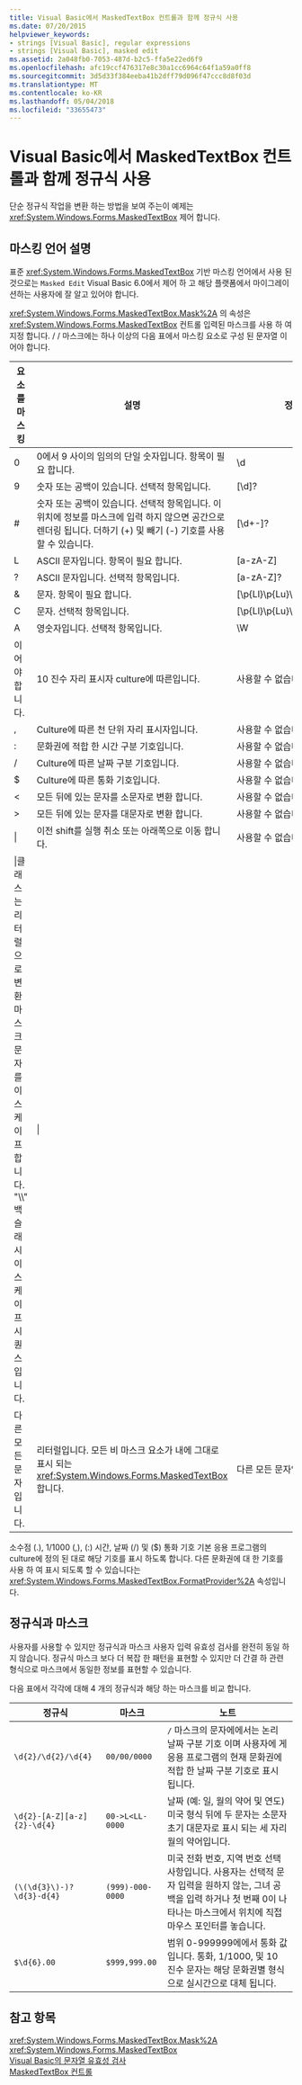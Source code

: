 ```yaml
---
title: Visual Basic에서 MaskedTextBox 컨트롤과 함께 정규식 사용
ms.date: 07/20/2015
helpviewer_keywords:
- strings [Visual Basic], regular expressions
- strings [Visual Basic], masked edit
ms.assetid: 2a048fb0-7053-487d-b2c5-ffa5e22ed6f9
ms.openlocfilehash: afc19ccf476317e8c30a1cc6964c64f1a59a0ff8
ms.sourcegitcommit: 3d5d33f384eeba41b2dff79d096f47ccc8d8f03d
ms.translationtype: MT
ms.contentlocale: ko-KR
ms.lasthandoff: 05/04/2018
ms.locfileid: "33655473"
---
```

# <a name="using-regular-expressions-with-the-maskedtextbox-control-in-visual-basic"></a>Visual Basic에서 MaskedTextBox 컨트롤과 함께 정규식 사용
단순 정규식 작업을 변환 하는 방법을 보여 주는이 예제는 <xref:System.Windows.Forms.MaskedTextBox> 제어 합니다.  
  
## <a name="description-of-the-masking-language"></a>마스킹 언어 설명  
 표준 <xref:System.Windows.Forms.MaskedTextBox> 기반 마스킹 언어에서 사용 된 것으로는 `Masked Edit` Visual Basic 6.0에서 제어 하 고 해당 플랫폼에서 마이그레이션하는 사용자에 잘 알고 있어야 합니다.  
  
 <xref:System.Windows.Forms.MaskedTextBox.Mask%2A> 의 속성은 <xref:System.Windows.Forms.MaskedTextBox> 컨트롤 입력된 마스크를 사용 하 여 지정 합니다. / / 마스크에는 하나 이상의 다음 표에서 마스킹 요소로 구성 된 문자열 이어야 합니다.  
  
|요소를 마스킹|설명|정규식 요소|  
|---------------------|-----------------|--------------------------------|  
|0|0에서 9 사이의 임의의 단일 숫자입니다. 항목이 필요 합니다.|\d|  
|9|숫자 또는 공백이 있습니다. 선택적 항목입니다.|[\d]?|  
|#|숫자 또는 공백이 있습니다. 선택적 항목입니다. 이 위치에 정보를 마스크에 입력 하지 않으면 공간으로 렌더링 됩니다. 더하기 (+) 및 빼기 (-) 기호를 사용할 수 있습니다.|[\d+-]?|  
|L|ASCII 문자입니다. 항목이 필요 합니다.|[a-zA-Z]|  
|?|ASCII 문자입니다. 선택적 항목입니다.|[a-zA-Z]?|  
|&|문자. 항목이 필요 합니다.|[\p{Ll}\p{Lu}\p{Lt}\p{Lm}\p{Lo}]|  
|C|문자. 선택적 항목입니다.|[\p{Ll}\p{Lu}\p{Lt}\p{Lm}\p{Lo}]?|  
|A|영숫자입니다. 선택적 항목입니다.|\W|  
|이어야 합니다.|10 진수 자리 표시자 culture에 따른입니다.|사용할 수 없습니다.|  
|,|Culture에 따른 천 단위 자리 표시자입니다.|사용할 수 없습니다.|  
|:|문화권에 적합 한 시간 구분 기호입니다.|사용할 수 없습니다.|  
|/|Culture에 따른 날짜 구분 기호입니다.|사용할 수 없습니다.|  
|$|Culture에 따른 통화 기호입니다.|사용할 수 없습니다.|  
|\<|모든 뒤에 있는 문자를 소문자로 변환 합니다.|사용할 수 없습니다.|  
|>|모든 뒤에 있는 문자를 대문자로 변환 합니다.|사용할 수 없습니다.|  
|&#124;|이전 shift를 실행 취소 또는 아래쪽으로 이동 합니다.|사용할 수 없습니다.|  
|\|클래스는 리터럴으로 변환 마스크 문자를 이스케이프 합니다. "\\\\" 백슬래시 이스케이프 시퀀스입니다.|\|  
|다른 모든 문자입니다.|리터럴입니다. 모든 비 마스크 요소가 내에 그대로 표시 되는 <xref:System.Windows.Forms.MaskedTextBox>합니다.|다른 모든 문자입니다.|  
  
 소수점 (.), 1/1000 (,), (:) 시간, 날짜 (/) 및 ($) 통화 기호 기본 응용 프로그램의 culture에 정의 된 대로 해당 기호를 표시 하도록 합니다. 다른 문화권에 대 한 기호를 사용 하 여 표시 되도록 할 수 있습니다는 <xref:System.Windows.Forms.MaskedTextBox.FormatProvider%2A> 속성입니다.  
  
## <a name="regular-expressions-and-masks"></a>정규식과 마스크  
 사용자를 사용할 수 있지만 정규식과 마스크 사용자 입력 유효성 검사를 완전히 동일 하지 않습니다. 정규식 마스크 보다 더 복잡 한 패턴을 표현할 수 있지만 더 간결 하 관련 형식으로 마스크에서 동일한 정보를 표현할 수 있습니다.  
  
 다음 표에서 각각에 대해 4 개의 정규식과 해당 하는 마스크를 비교 합니다.  
  
|정규식|마스크|노트|  
|------------------------|----------|-----------|  
|`\d{2}/\d{2}/\d{4}`|`00/00/0000`|`/` 마스크의 문자에에서는 논리 날짜 구분 기호 이며 사용자에 게 응용 프로그램의 현재 문화권에 적합 한 날짜 구분 기호로 표시 됩니다.|  
|`\d{2}-[A-Z][a-z]{2}-\d{4}`|`00->L<LL-0000`|날짜 (예: 일, 월의 약어 및 연도) 미국 형식 뒤에 두 문자는 소문자 초기 대문자로 표시 되는 세 자리 월의 약어입니다.|  
|`(\(\d{3}\)-)?\d{3}-d{4}`|`(999)-000-0000`|미국 전화 번호, 지역 번호 선택 사항입니다. 사용자는 선택적 문자 입력을 원하지 않는, 그녀 공백을 입력 하거나 첫 번째 0이 나타나는 마스크에서 위치에 직접 마우스 포인터를 놓습니다.|  
|`$\d{6}.00`|`$999,999.00`|범위 0-999999에에서 통화 값입니다. 통화, 1/1000, 및 10 진수 문자는 해당 문화권별 형식으로 실시간으로 대체 됩니다.|  
  
## <a name="see-also"></a>참고 항목  
 <xref:System.Windows.Forms.MaskedTextBox.Mask%2A>  
 <xref:System.Windows.Forms.MaskedTextBox>  
 [Visual Basic의 문자열 유효성 검사](../../../../visual-basic/programming-guide/language-features/strings/validating-strings.md)  
 [MaskedTextBox 컨트롤](../../../../framework/winforms/controls/maskedtextbox-control-windows-forms.md)

